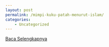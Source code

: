 ```yaml
---
layout: post
permalink: /mimpi-kuku-patah-menurut-islam/
categories:
    - Uncategorized
---
```


[Baca Selengkapnya](/06)